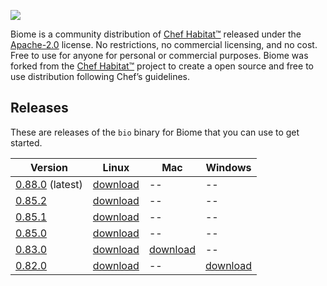 ![](/images/biome-logo-02.svg)

Biome is a community distribution of [Chef Habitat&trade;][habitat] released under the [Apache-2.0][apache-2.0] license. No restrictions, no commercial licensing, and no cost. Free to use for anyone for personal or commercial purposes. Biome was forked from the [Chef Habitat&trade;][habitat] project to create a open source and free to use distribution following Chef’s guidelines.

## Releases

These are releases of the `bio` binary for Biome that you can use to get started.

| Version | Linux | Mac | Windows |
| --- | --- | --- | --- |
| [0.88.0][bio-0.88.0] (latest) | [download][bio-0.88.0-linux] | -- | -- |
| [0.85.2][bio-0.85.2] | [download][bio-0.85.2-linux] | -- | -- |
| [0.85.1][bio-0.85.1] | [download][bio-0.85.1-linux] | -- | -- |
| [0.85.0][bio-0.85.0] | [download][bio-0.85.0-linux] | -- | -- |
| [0.83.0][bio-0.83.0] | [download][bio-0.83.0-linux] | [download][bio-0.83.0-mac] | -- |
| [0.82.0][bio-0.82.0] | [download][bio-0.82.0-linux] | -- | [download][bio-0.82.0-windows] |

[bio-0.88.0]: https://github.com/biome-sh/biome/releases/tag/bio-0.88.0
[bio-0.88.0-linux]: https://github.com/biome-sh/biome/releases/download/bio-0.88.0/bio
[bio-0.85.2]: https://github.com/biome-sh/biome/releases/tag/bio-0.85.2
[bio-0.85.2-linux]: https://github.com/biome-sh/biome/releases/download/bio-0.85.2/bio
[bio-0.85.1]: https://github.com/biome-sh/biome/releases/tag/bio-0.85.1
[bio-0.85.1-linux]: https://github.com/biome-sh/biome/releases/download/bio-0.85.1/bio
[bio-0.85.0]: https://github.com/biome-sh/biome/releases/tag/bio-0.85.0
[bio-0.85.0-linux]: https://github.com/biome-sh/biome/releases/download/bio-0.85.0/bio
[bio-0.83.0]: https://github.com/biome-sh/biome/releases/tag/bio-0.83.0
[bio-0.83.0-linux]: https://github.com/biome-sh/biome/releases/download/bio-0.83.0/bio-0.83.0-x86_64-linux
[bio-0.83.0-mac]: https://github.com/biome-sh/biome/releases/download/bio-0.83.0/bio-0.83.0-x86_64-darwin
[bio-0.82.0]: https://github.com/biome-sh/biome/releases/tag/bio-0.82.0
[bio-0.82.0-linux]: https://github.com/biome-sh/biome/releases/download/bio-0.82.0/bio
[bio-0.82.0-windows]: https://github.com/biome-sh/biome/releases/download/0.82.0/bio-0.82.0-windows.zip

[habitat]: https://www.habitat.sh
[apache-2.0]: https://spdx.org/licenses/Apache-2.0.html